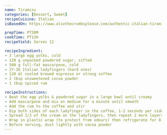 ```yaml
---
name: Tiramisu
categories: [Dessert, Sweet]
recipeCuisine: Italian
isBasedOn: https://www.alsothecrumbsplease.com/authentic-italian-tiramisu/#ingredients

prepTime: PT30M
cookTime: PT12H
recipeYield: Serves 12

recipeIngredient:
- 3 large egg yolks, cold
- 120 g unpacked powdered sugar, sifted
- 500 g full-fat mascarpone, cold
- 27-36 Italian ladyfingers (hard ones)
- 120 ml cooled brewed espresso or strong coffee
- 2 tbsp unsweetened cocoa powder
- 1 tbsp spiced rum

recipeInstructions:
- Beat the egg yolks & powdered sugar in a large bowl until creamy
- Add mascarpone and mix on medium for a minute until smooth
- Add the rum to the coffee and stir
- Dip both sides of each ladyfinger in the coffee, 1-2 seconds per side, and arrange on bottom of a 23x18x8cm dish
- Spread 1/3 of the cream on the ladyfingers, then repeat 2 more layers
- Wrap in plastic wrap (to protect from odours) then refrigerate for 8-12 hours. It'll keep in the fridge for up to three days
- Before serving, dust lightly with cocoa powder 
---
```


